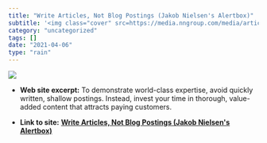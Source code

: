 ```yaml
---
title: "Write Articles, Not Blog Postings (Jakob Nielsen's Alertbox)"
subtitle: '<img class="cover" src=https://media.nngroup.com/media/articles/opengraph_images/Slide43write-articl...'
category: "uncategorized"
tags: []
date: "2021-04-06"
type: "rain"
---
```

<img class="cover" src=https://media.nngroup.com/media/articles/opengraph_images/Slide43write-articles-not-blogs.png>



* **Web site excerpt:** To demonstrate world-class expertise, avoid quickly written, shallow postings. Instead, invest your time in thorough, value-added content that attracts paying customers.

* **Link to site:** **[Write Articles, Not Blog Postings (Jakob Nielsen's Alertbox)](http://www.useit.com/alertbox/articles-not-blogs.html)**